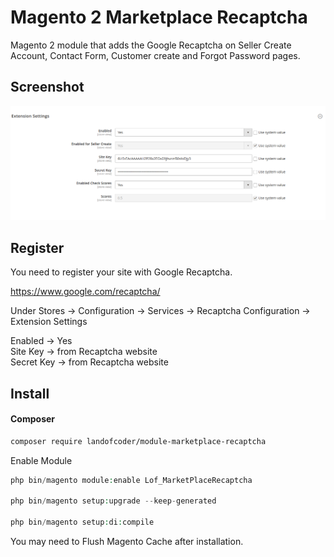 # Magento 2 Marketplace Recaptcha

Magento 2 module that adds the Google Recaptcha on Seller Create Account, Contact Form, Customer create and Forgot Password pages.


## Screenshot
![settings screenshot](./settings-screenshot.png)

## Register

You need to register your site with Google Recaptcha.

https://www.google.com/recaptcha/

Under Stores -> Configuration -> Services -> Recaptcha Configuration -> Extension Settings

Enabled -> Yes  
Site Key -> from Recaptcha website  
Secret Key -> from Recaptcha website


## Install

#### Composer

```bash
composer require landofcoder/module-marketplace-recaptcha
```

Enable Module

```php
php bin/magento module:enable Lof_MarketPlaceRecaptcha

php bin/magento setup:upgrade --keep-generated

php bin/magento setup:di:compile
```

You may need to Flush Magento Cache after installation.